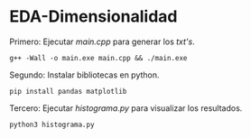 # EDA-Dimensionalidad

Primero: Ejecutar _main.cpp_ para generar los _txt's_.
```
g++ -Wall -o main.exe main.cpp && ./main.exe
```

Segundo: Instalar bibliotecas en python.
```
pip install pandas matplotlib
```

Tercero: Ejecutar _histograma.py_ para visualizar los resultados.
```
python3 histograma.py
```



	
